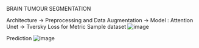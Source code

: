 BRAIN TUMOUR SEGMENTATION

Architecture
-> Preprocessing and Data Augmentation
-> Model : Attention Unet
-> Tversky Loss for Metric
Sample dataset
![image](https://github.com/user-attachments/assets/eaacbb75-6c0f-4670-b4e8-0a52a6c01a7f)

Prediction
![image](https://github.com/user-attachments/assets/59eb10a9-7a48-49d5-be1f-6c0e808f0288)
